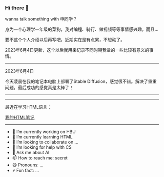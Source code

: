 ### Hi there 👋

wanna talk something with 申同学？

身为一个心理学一年级的菜狗，我对编程、骑行、做视频等等事情感兴趣，而且...

要不这个个人介绍以后再写吧，近期实在是有点累，不想动了。

2023年6月4日更新，这个以后就用来记录不同时期我做的一些比较有意义的事情。

---

2023年6月4日

今天凌晨在我的笔记本电脑上部署了Stable Diffusion，感觉很不错。解决了重重问题，最后成功的感觉真是太棒了！

---

---

最近在学习HTML语言：

[我的HTML笔记](https://linfengyue.gitbook.io/html-notes/)

---

- 🔭 I’m currently working on HBU
- 🌱 I’m currently learning HTML
- 👯 I’m looking to collaborate on ...
- 🤔 I’m looking for help with CS
- 💬 Ask me about AI
- 📫 How to reach me: secret
- 😄 Pronouns: ...
- ⚡ Fun fact: ...

